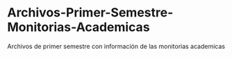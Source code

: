 # Archivos-Primer-Semestre-Monitorias-Academicas
Archivos de primer semestre con información de las monitorias academicas

